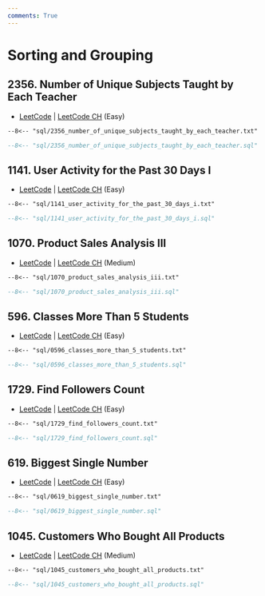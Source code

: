 ```yaml
---
comments: True
---
```


# Sorting and Grouping

## 2356. Number of Unique Subjects Taught by Each Teacher

-   [LeetCode](https://leetcode.com/problems/number-of-unique-subjects-taught-by-each-teacher/) | [LeetCode CH](https://leetcode.cn/problems/number-of-unique-subjects-taught-by-each-teacher/) (Easy)


```txt
--8<-- "sql/2356_number_of_unique_subjects_taught_by_each_teacher.txt"
```

```sql
--8<-- "sql/2356_number_of_unique_subjects_taught_by_each_teacher.sql"
```


## 1141. User Activity for the Past 30 Days I

-   [LeetCode](https://leetcode.com/problems/user-activity-for-the-past-30-days-i/) | [LeetCode CH](https://leetcode.cn/problems/user-activity-for-the-past-30-days-i/) (Easy)


```txt
--8<-- "sql/1141_user_activity_for_the_past_30_days_i.txt"
```

```sql
--8<-- "sql/1141_user_activity_for_the_past_30_days_i.sql"
```


## 1070. Product Sales Analysis III

-   [LeetCode](https://leetcode.com/problems/product-sales-analysis-iii/) | [LeetCode CH](https://leetcode.cn/problems/product-sales-analysis-iii/) (Medium)


```txt
--8<-- "sql/1070_product_sales_analysis_iii.txt"
```

```sql
--8<-- "sql/1070_product_sales_analysis_iii.sql"
```


## 596. Classes More Than 5 Students

-   [LeetCode](https://leetcode.com/problems/classes-more-than-5-students/) | [LeetCode CH](https://leetcode.cn/problems/classes-more-than-5-students/) (Easy)


```txt
--8<-- "sql/0596_classes_more_than_5_students.txt"
```

```sql
--8<-- "sql/0596_classes_more_than_5_students.sql"
```


## 1729. Find Followers Count

-   [LeetCode](https://leetcode.com/problems/find-followers-count/) | [LeetCode CH](https://leetcode.cn/problems/find-followers-count/) (Easy)


```txt
--8<-- "sql/1729_find_followers_count.txt"
```

```sql
--8<-- "sql/1729_find_followers_count.sql"
```


## 619. Biggest Single Number

-   [LeetCode](https://leetcode.com/problems/biggest-single-number/) | [LeetCode CH](https://leetcode.cn/problems/biggest-single-number/) (Easy)


```txt
--8<-- "sql/0619_biggest_single_number.txt"
```

```sql
--8<-- "sql/0619_biggest_single_number.sql"
```


## 1045. Customers Who Bought All Products

-   [LeetCode](https://leetcode.com/problems/customers-who-bought-all-products/) | [LeetCode CH](https://leetcode.cn/problems/customers-who-bought-all-products/) (Medium)


```txt
--8<-- "sql/1045_customers_who_bought_all_products.txt"
```

```sql
--8<-- "sql/1045_customers_who_bought_all_products.sql"
```

